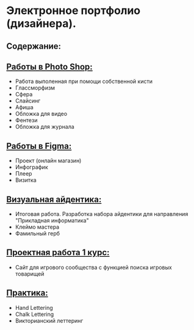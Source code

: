 # Электронное портфолио (дизайнера).
## Содержание:
## [Работы в Photo Shop:](photoshop/readme.md)
- Работа выполенная при помощи собственной кисти
- Глассморфизм
- Сфера
- Слайсинг
- Афиша
- Обложка для видео 
- Фентези
- Обложка для журнала
## [Работы в Figma:](figma/readme.md)
- Проект (онлайн магазин)
- Инфографик
- Плеер
- Визитка
## [Визуальная айдентика:](visual_identity/readme.md)
- Итоговая работа. Разработка набора айдентики для направления "Прикладная информатика"
- Клеймо мастера
- Фамильный герб
## [Проектная работа 1 курс:](photoshop/readme.md)
- Cайт для игрового сообщества с функцией поиска игровых товарищей
## [Практика:]([practice/readme.md)
- Hand Lettering
- Chalk Lettering
- Викторианский леттеринг